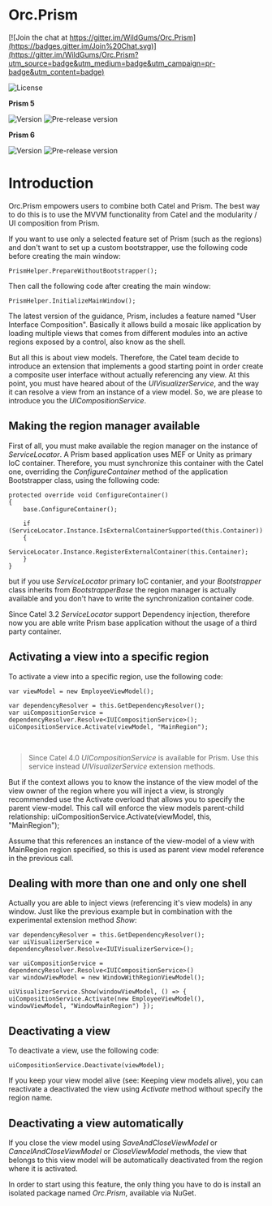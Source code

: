 # Orc.Prism

[![Join the chat at https://gitter.im/WildGums/Orc.Prism](https://badges.gitter.im/Join%20Chat.svg)](https://gitter.im/WildGums/Orc.Prism?utm_source=badge&utm_medium=badge&utm_campaign=pr-badge&utm_content=badge)

![License](https://img.shields.io/github/license/WildGums/Orc.Prism.svg)

**Prism 5**

![Version](https://img.shields.io/nuget/v/Orc.Prism5.svg)
![Pre-release version](https://img.shields.io/nuget/vpre/Orc.Prism5.svg)


**Prism 6**

![Version](https://img.shields.io/nuget/v/Orc.Prism6.svg)
![Pre-release version](https://img.shields.io/nuget/vpre/Orc.Prism6.svg)

# Introduction

Orc.Prism empowers users to combine both Catel and Prism. The best way to do this is to use the MVVM functionality from Catel and the modularity / UI composition from Prism. 


If you want to use only a selected feature set of Prism (such as the regions) and don't want to set up a custom bootstrapper, use the following code before creating the main window:

	PrismHelper.PrepareWithoutBootstrapper();

Then call the following code after creating the main window:

	PrismHelper.InitializeMainWindow();

The latest version of the guidance, Prism, includes a feature named "User Interface Composition". Basically it allows build a mosaic like application by loading multiple views that comes from different modules into an active regions exposed by a control, also know as the shell.

But all this is about view models. Therefore, the Catel team decide to introduce an extension that implements a good starting point in order create a composite user interface without actually referencing any view. At this point, you must have heared about of the *UIVisualizerService*, and the way it can resolve a view from an instance of a view model. So, we are please to introduce you the *UICompositionService*.

## Making the region manager available

First of all, you must make available the region manager on the instance of *ServiceLocator*. A Prism based application uses MEF or Unity as primary IoC container. Therefore, you must synchronize this container with the Catel one, overriding the *ConfigureContainer* method of the application Bootstrapper class, using the following code:

	protected override void ConfigureContainer()
	{
	    base.ConfigureContainer();
	
	    if (ServiceLocator.Instance.IsExternalContainerSupported(this.Container))
	    {
	        ServiceLocator.Instance.RegisterExternalContainer(this.Container);
	    }
	}

but if you use *ServiceLocator* primary IoC contanier, and your *Bootstrapper* class inherits from *BootstrapperBase* the region manager is actually available and you don't have to write the synchronization container code.

Since Catel 3.2 *ServiceLocator* support Dependency injection, therefore now you are able write Prism base application without the usage of a third party container.

## Activating a view into a specific region

To activate a view into a specific region, use the following code:

	var viewModel = new EmployeeViewModel();
	
	var dependencyResolver = this.GetDependencyResolver();
	var uiCompositionService = dependencyResolver.Resolve<IUICompositionService>();
	uiCompositionService.Activate(viewModel, "MainRegion");
 
> Since Catel 4.0 *UICompositionService* is available for Prism. Use this service instead *UIVisualizerService* extension methods.

But if the context allows you to know the instance of the view model of the view owner of the region where you will inject a view, is strongly recommended use the Activate overload that allows you to specify the parent view-model. This call will enforce the view models parent-child relationship:
uiCompositionService.Activate(viewModel, this, "MainRegion");

Assume that this references an instance of the view-model of a view with MainRegion region specified, so this is used as parent view model reference in the previous call.

## Dealing with more than one and only one shell

Actually you are able to inject views (referencing it's view models) in any window. Just like the previous example but in combination with the experimental extension method *Show*:

	var dependencyResolver = this.GetDependencyResolver();
	var uiVisualizerService = dependencyResolver.Resolve<IUIVisualizerService>();
	
	var uiCompositionService = dependencyResolver.Resolve<IUICompositionService>()
	var windowViewModel = new WindowWithRegionViewModel();
	
	uiVisualizerService.Show(windowViewModel, () => { uiCompositionService.Activate(new EmployeeViewModel(), windowViewModel, "WindowMainRegion") });

## Deactivating a view

To deactivate a view, use the following code:

	uiCompositionService.Deactivate(viewModel);

If you keep your view model alive (see: Keeping view models alive), you can reactivate a deactivated the view using *Activate* method without specify the region name.

## Deactivating a view automatically

If you close the view model using *SaveAndCloseViewModel* or *CancelAndCloseViewModel* or *CloseViewModel* methods, the view that belongs to this view model will be automatically deactivated from the region where it is activated.

In order to start using this feature, the only thing you have to do is install an isolated package named *Orc.Prism*, available via NuGet.
